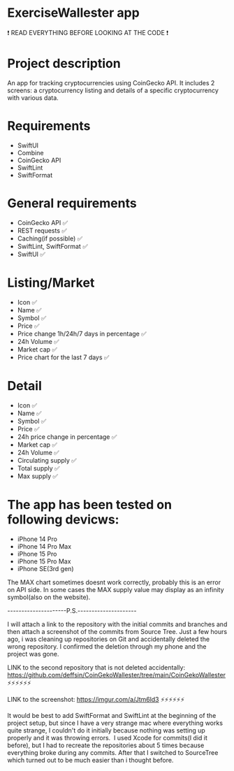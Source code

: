 # ExerciseWallester app

❗️ READ EVERYTHING BEFORE LOOKING AT THE CODE ❗️

# Project description
An app for tracking cryptocurrencies using CoinGecko API. It includes 2 screens: a cryptocurrency listing and details of a specific cryptocurrency with various data.

# Requirements
- SwiftUI
- Combine
- CoinGecko API
- SwiftLint
- SwiftFormat

# General requirements
- CoinGecko API ✅
- REST requests ✅
- Caching(if possible) ✅
- SwiftLint, SwiftFormat ✅
- SwiftUI ✅

# Listing/Market
- Icon ✅
- Name ✅
- Symbol ✅
- Price ✅
- Price change 1h/24h/7 days in percentage ✅
- 24h Volume ✅
- Market cap ✅
- Price chart for the last 7 days ✅

# Detail
- Icon ✅
- Name ✅
- Symbol ✅
- Price ✅
- 24h price change in percentage ✅
- Market cap ✅
- 24h Volume ✅
- Circulating supply ✅
- Total supply ✅
- Max supply ✅

# The app has been tested on following devicws:
- iPhone 14 Pro
- iPhone 14 Pro Max
- iPhone 15 Pro
- iPhone 15 Pro Max
- iPhone SE(3rd gen)

The MAX chart sometimes doesnt work correctly, probably this is an error on API side.
In some cases the MAX supply value may display as an infinity symbol(also on the website).



---------------------P.S.---------------------

I will attach a link to the repository with the initial commits and branches and then attach a screenshot of the commits from Source Tree. 
Just a few hours ago, i was cleaning up repositories on Git and accidentally deleted the wrong repository. I confirmed the deletion through my phone and the project was gone.


LINK to the second repository that is not deleted accidentally: https://github.com/deffsin/CoinGekoWallester/tree/main/CoinGekoWallester ⚡️⚡️⚡️⚡️⚡️⚡️

LINK to the screenshot: https://imgur.com/a/Jtm6ld3 ⚡️⚡️⚡️⚡️⚡️⚡️

It would be best to add SwiftFormat and SwiftLint at the  beginning of the project setup, but since I have a very strange mac where everything works quite strange, I couldn't do it initially because nothing was setting up properly and it was throwing errors. 
 I used Xcode for commits(I did it before), but I had to recreate the repositories about 5 times because everything broke during any commits. After that I switched to SourceTree which turned out to be much easier than i thought before.
